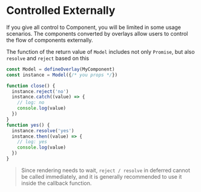 # Controlled Externally

If you give all control to Component, you will be limited in some usage scenarios. The components converted by overlays allow users to control the flow of components externally.

The function of the return value of `Model` includes not only `Promise`, but also `resolve` and `reject` based on this

```ts
const Model = defineOverlay(MyComponent)
const instance = Model({/* you props */})

function close() {
  instance.reject('no')
  instance.catch((value) => {
    // log: no
    console.log(value)
  })
}
function yes() {
  instance.resolve('yes')
  instance.then((value) => {
    // log: yes
    console.log(value)
  })
}
```

> Since rendering needs to wait, `reject / resolve` in deferred cannot be called immediately, and it is generally recommended to use it inside the callback function.